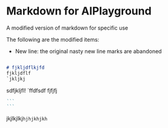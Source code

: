 # Markdown for AIPlayground
A modified version of markdown for specific use

The following are the modified items:
* New line: the original nasty new line marks are abandoned


```markdown

# fjkljdflkjfd
fjkljdflf
`jkljkj
```
sdfjkljfl! \`ffdfsdf fjfjfj

``````markdown
```
```
``````


jkjlkjlkj``````hjhjkhjkh``````